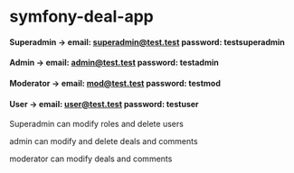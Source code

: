 # symfony-deal-app

#### Superadmin -> email: superadmin@test.test password: testsuperadmin 
#### Admin -> email: admin@test.test password: testadmin
#### Moderator -> email: mod@test.test password: testmod
#### User -> email: user@test.test password: testuser

Superadmin can modify roles and delete users

admin can modify and delete deals and comments

moderator can modify deals and comments

